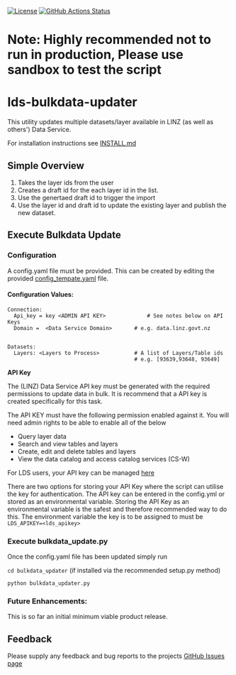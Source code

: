 [![License](https://img.shields.io/badge/License-BSD%203--Clause-blue.svg)](https://github.com/linz/lds-metadata-updater/LICENSE) 
[![GitHub Actions Status](https://github.com/linz/lds-metadata-updater/workflows/CI/badge.svg)](https://github.com/linz/lds-metadata-updater/actions)

# Note: Highly recommended not to run in production, Please use sandbox to test the script

# lds-bulkdata-updater


This utility updates multiple datasets/layer available in LINZ (as well as others') Data Service.

For installation instructions see [INSTALL.md](bulkdata_updater/INSTALL.md)

## Simple Overview

1. Takes the layer ids from the user
2. Creates a draft id for the each layer id in the list. 
3. Use the genertaed draft id to trigger the import
4. Use the layer id and draft id to update the existing layer and publish the new dataset. 


## Execute Bulkdata Update

### Configuration
A config.yaml file must be provided. This can be created by editing the provided
[config_tempate.yaml](https://github.com/linz/lds-bulk-updater/blob/master/bulkdata_updater/config_template.yaml) file. 


#### Configuration Values:

```
Connection:
  Api_key = key <ADMIN API KEY>             # See notes below on API Keys
  Domain =  <Data Service Domain>       # e.g. data.linz.govt.nz


Datasets:
  Layers: <Layers to Process>           # A list of Layers/Table ids
                                        # e.g. [93639,93648, 93649]

```

**API Key**

The (LINZ) Data Service API key must be generated with the required permissions 
to update data in bulk. It is recommend that a API key is created specifically for 
this task.

The API KEY must have the following permission enabled against it. You will 
need admin rights to be able to enable all of the below 
* Query layer data
* Search and view tables and layers
* Create, edit and delete tables and layers
* View the data catalog and access catalog services (CS-W)

For LDS users, your API key can be managed [here](https://data.linz.govt.nz/my/api/)

There are two options for storing your API Key where the script can utilise the key 
for authentication. The API key can be entered in the config.yml or stored as
an environmental variable. Storing the API Key as an environmental variable is 
the safest and therefore recommended way to do this. The environment variable 
the key is to be assigned to must be `LDS_APIKEY=<lds_apikey>` 



### Execute bulkdata_update.py
Once the config.yaml file has been updated simply run

```cd bulkdata_updater``` (if installed via the recommended setup.py method)

```python bulkdata_updater.py```


### Future Enhancements:
This is so far an initial minimum viable product release.

## Feedback
Please supply any feedback and bug reports to the projects
[GitHub Issues page](https://github.com/linz/lds-bulk-updater/issues)

